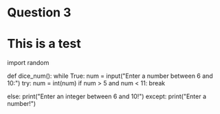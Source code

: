 # Question 3

# This is a test

import random

def dice_num():
 while True:
  num = input("Enter a number between 6 and 10:")
  try:
   num = int(num)
   if num > 5 and num < 11:
    break
            
   else:
    print("Enter an integer between 6 and 10!")
  except:
   print("Enter a number!")

 
